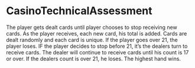 # CasinoTechnicalAssessment
The player gets dealt cards until player chooses to stop receiving new cards.  As the player receives, each new card, his total is added. Cards are dealt randomly and each card is unique. If the player goes over 21, the player loses. IF the player decides to stop before 21, it’s the dealers turn to receive cards.  The dealer will continue to receive cards until his count is 17 or over.  If the dealers count is over 21, he loses.  The highest hand wins.
